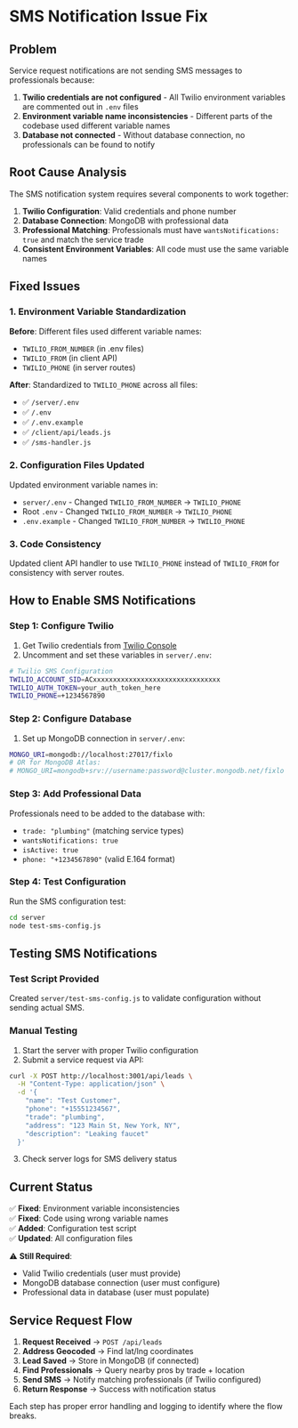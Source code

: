 # SMS Notification Issue Fix

## Problem
Service request notifications are not sending SMS messages to professionals because:

1. **Twilio credentials are not configured** - All Twilio environment variables are commented out in `.env` files
2. **Environment variable name inconsistencies** - Different parts of the codebase used different variable names
3. **Database not connected** - Without database connection, no professionals can be found to notify

## Root Cause Analysis

The SMS notification system requires several components to work together:

1. **Twilio Configuration**: Valid credentials and phone number
2. **Database Connection**: MongoDB with professional data
3. **Professional Matching**: Professionals must have `wantsNotifications: true` and match the service trade
4. **Consistent Environment Variables**: All code must use the same variable names

## Fixed Issues

### 1. Environment Variable Standardization
**Before**: Different files used different variable names:
- `TWILIO_FROM_NUMBER` (in .env files)  
- `TWILIO_FROM` (in client API)
- `TWILIO_PHONE` (in server routes)

**After**: Standardized to `TWILIO_PHONE` across all files:
- ✅ `/server/.env`
- ✅ `/.env`
- ✅ `/.env.example` 
- ✅ `/client/api/leads.js`
- ✅ `/sms-handler.js`

### 2. Configuration Files Updated
Updated environment variable names in:
- `server/.env` - Changed `TWILIO_FROM_NUMBER` → `TWILIO_PHONE`
- Root `.env` - Changed `TWILIO_FROM_NUMBER` → `TWILIO_PHONE`
- `.env.example` - Changed `TWILIO_FROM_NUMBER` → `TWILIO_PHONE`

### 3. Code Consistency
Updated client API handler to use `TWILIO_PHONE` instead of `TWILIO_FROM` for consistency with server routes.

## How to Enable SMS Notifications

### Step 1: Configure Twilio
1. Get Twilio credentials from [Twilio Console](https://console.twilio.com/)
2. Uncomment and set these variables in `server/.env`:

```bash
# Twilio SMS Configuration
TWILIO_ACCOUNT_SID=ACxxxxxxxxxxxxxxxxxxxxxxxxxxxxxxxx
TWILIO_AUTH_TOKEN=your_auth_token_here  
TWILIO_PHONE=+1234567890
```

### Step 2: Configure Database
1. Set up MongoDB connection in `server/.env`:
```bash
MONGO_URI=mongodb://localhost:27017/fixlo
# OR for MongoDB Atlas:
# MONGO_URI=mongodb+srv://username:password@cluster.mongodb.net/fixlo
```

### Step 3: Add Professional Data
Professionals need to be added to the database with:
- `trade: "plumbing"` (matching service types)
- `wantsNotifications: true`
- `isActive: true` 
- `phone: "+1234567890"` (valid E.164 format)

### Step 4: Test Configuration
Run the SMS configuration test:
```bash
cd server
node test-sms-config.js
```

## Testing SMS Notifications

### Test Script Provided
Created `server/test-sms-config.js` to validate configuration without sending actual SMS.

### Manual Testing
1. Start the server with proper Twilio configuration
2. Submit a service request via API:
```bash
curl -X POST http://localhost:3001/api/leads \
  -H "Content-Type: application/json" \
  -d '{
    "name": "Test Customer",
    "phone": "+15551234567", 
    "trade": "plumbing",
    "address": "123 Main St, New York, NY",
    "description": "Leaking faucet"
  }'
```
3. Check server logs for SMS delivery status

## Current Status

✅ **Fixed**: Environment variable inconsistencies  
✅ **Fixed**: Code using wrong variable names  
✅ **Added**: Configuration test script  
✅ **Updated**: All configuration files  

⚠️ **Still Required**: 
- Valid Twilio credentials (user must provide)
- MongoDB database connection (user must configure)
- Professional data in database (user must populate)

## Service Request Flow

1. **Request Received** → `POST /api/leads`
2. **Address Geocoded** → Find lat/lng coordinates  
3. **Lead Saved** → Store in MongoDB (if connected)
4. **Find Professionals** → Query nearby pros by trade + location
5. **Send SMS** → Notify matching professionals (if Twilio configured)
6. **Return Response** → Success with notification status

Each step has proper error handling and logging to identify where the flow breaks.